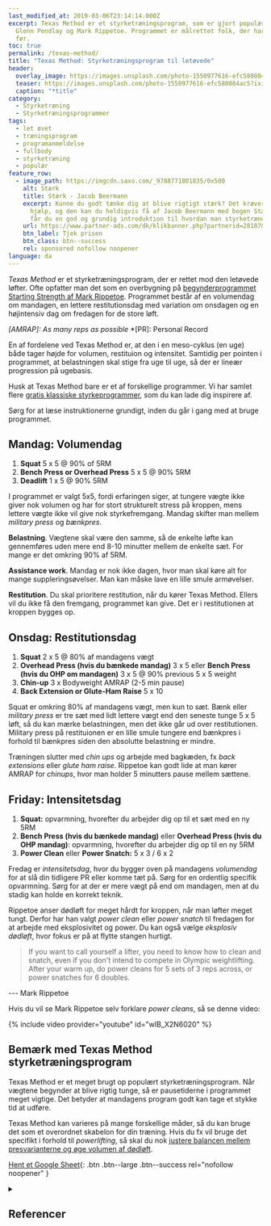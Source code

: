 ```yaml
---
last_modified_at: 2019-03-06T23:14:14.000Z
excerpt: Texas Method er et styrketræningsprogram, som er gjort populært af
  Glenn Pendlay og Mark Rippetoe. Programmet er målrettet folk, der har løftet
  før.
toc: true
permalink: /texas-method/
title: "Texas Method: Styrketræningsprogram til letøvede"
header:
  overlay_image: https://images.unsplash.com/photo-1550977616-efc580084ac5?ixid=MnwxMjA3fDB8MHxwaG90by1wYWdlfHx8fGVufDB8fHx8&ixlib=rb-1.2.1&auto=format&fit=crop&h=630&w=1200&q=60
  teaser: https://images.unsplash.com/photo-1550977616-efc580084ac5?ixid=MnwxMjA3fDB8MHxwaG90by1wYWdlfHx8fGVufDB8fHx8&ixlib=rb-1.2.1&auto=format&fit=crop&h=300&w=400&q=10
  caption: "*title"
category:
  - Styrketræning
  - Styrketræningsprogrammer
tags:
  - let øvet
  - træningsprogram
  - programanmeldelse
  - fullbody
  - styrketræning
  - populær
feature_row:
  - image_path: https://imgcdn.saxo.com/_9788771801835/0x500
    alt: Stærk
    title: Stærk - Jacob Beermann
    excerpt: Kunne du godt tænke dig at blive rigtigt stærk? Det kræver den rette
      hjælp, og den kan du heldigvis få af Jacob Beermann med bogen Stærk. Her
      får du en god og grundig introduktion til hvordan man styrketræner bedst.
    url: https://www.partner-ads.com/dk/klikbanner.php?partnerid=28187&bannerid=43264&htmlurl=https://www.saxo.com/dk/staerk_jacob-beermann_haeftet_9788771801835
    btn_label: Tjek prisen
    btn_class: btn--success
    rel: sponsored nofollow noopener
language: da
---
```


*Texas Method* er et styrketræningsprogram, der er rettet mod den letøvede løfter. Ofte opfatter man det som en overbygning på [begynderprogrammet Starting Strength af Mark Rippetoe](/starting-strength-styrketraeningsprogram/). Programmet består af en volumendag om mandagen, en lettere restitutionsdag med variation om onsdagen og en højintensiv dag om fredagen for de store løft.

*[AMRAP]: As many reps as possible*
*[PR]: Personal Record

En af fordelene ved Texas Method er, at den i en meso-cyklus (en uge) både tager højde for volumen, restituion og intensitet. Samtidig per pointen i programmet, at belastningen skal stige fra uge til uge, så der er lineær progression på ugebasis.

Husk at Texas Method bare er et af forskellige programmer. Vi har samlet flere [gratis klassiske styrkeprogrammer](/styrketraeningsprogrammer/), som du kan lade dig inspirere af.

Sørg for at læse instruktionerne grundigt, inden du går i gang med at bruge programmet.

## Mandag: Volumendag

1. **Squat** 5 x 5 @ 90% of 5RM
2. **Bench Press or Overhead Press** 5 x 5 @ 90% 5RM
3. **Deadlift** 1 x 5 @ 90% 5RM

I programmet er valgt 5x5, fordi erfaringen siger, at tungere vægte ikke giver nok volumen og har for stort strukturelt stress på kroppen, mens lettere vægte ikke vil give nok styrkefremgang. Mandag skifter man mellem *military press* og *bænkpres*.

**Belastning**. Vægtene skal være den samme, så de enkelte løfte kan gennemføres uden mere end 8-10 minutter mellem de enkelte sæt. For mange er det omkring 90% af 5RM.

**Assistance work**. Mandag er nok ikke dagen, hvor man skal køre alt for mange suppleringsøvelser. Man kan måske lave en lille smule armøvelser.

**Restitution**. Du skal prioritere restitution, når du kører Texas Method. Ellers vil du ikke få den fremgang, programmet kan give. Det er i restitutionen at kroppen bygges op.

## Onsdag: Restitutionsdag

1. **Squat** 2 x 5 @ 80% af mandagens vægt
2. **Overhead Press (hvis du bænkede mandag)** 3 x 5 eller **Bench Press (hvis du OHP om mandagen)** 3 x 5 @ 90% previous 5 x 5 weight
3. **Chin-up** 3 x Bodyweight AMRAP (2-5 min pause)
4. **Back Extension or Glute-Ham Raise** 5 x 10

Squat er omkring 80% af mandagens vægt, men kun to sæt. Bænk eller *military press* er tre sæt med lidt lettere vægt end den seneste tunge 5 x 5 løft, så du kan mærke belastningen, men det ikke går ud over restitutionen. Military press på restituionen er en lille smule tungere end bænkpres i forhold til bænkpres siden den absolutte belastning er mindre.

Træningen slutter med *chin ups* og arbejde med bagkæden, fx *back extensions* eller *glute ham raise*. Rippetoe kan godt lide at man kører AMRAP for *chinups*, hvor man holder 5 minutters pause mellem sættene.

## Friday: Intensitetsdag

1. **Squat:** opvarmning, hvorefter du arbejder dig op til et sæt med en ny 5RM
2. **Bench Press (hvis du bænkede mandag)** eller **Overhead Press (hvis du OHP mandag)**: opvarmning, hvorefter du arbejder dig op til en ny 5RM
3. **Power Clean** eller **Power Snatch:** 5 x 3 / 6 x 2

Fredag er *intensitetsdag*, hvor du bygger oven på mandagens *volumendag* for at slå din tidligere PR eller komme tæt på. Sørg for en ordentlig specifik opvarmning. Sørg for at der er mere vægt på end om mandagen, men at du stadig kan holde en korrekt teknik.

Rippetoe anser dødløft for meget hårdt for kroppen, når man løfter meget tungt. Derfor har han valgt *power clean* eller *power snatch* til fredagen for at arbejde med eksplosivitet og power. Du kan også vælge _eksplosiv dødløft_, hvor fokus er på at flytte stangen hurtigt.

> If you want to call yourself a lifter, you need to know how to clean and snatch, even if you don't intend to compete in Olympic weightlifting. After your warm up, do power cleans for 5 sets of 3 reps across, or power snatches for 6 doubles.

--- Mark Rippetoe

Hvis du vil se Mark Rippetoe selv forklare *power cleans*, så se denne video:

{% include video provider="youtube" id="wIB_X2N6020" %}

## Bemærk med Texas Method styrketræningsprogram

Texas Method er et meget brugt op populært styrketræningsprogram. Når vægtene begynder at blive rigtig tunge, så er pausetiderne i programmet meget vigtige. Det betyder at mandagens program godt kan tage et stykke tid at udføre.

Texas Method kan varieres på mange forskellige måder, så du kan bruge det som et overordnet skabelon for din træning. Hvis du fx vil bruge det specifikt i forhold til *powerlifting*, så skal du nok [justere balancen mellem presvarianterne og øge volumen af dødløft](https://www.powerliftingtowin.com/texas-method/).

[<i class='fas fa-file-excel'></i> Hent et Google Sheet](https://docs.google.com/spreadsheets/d/1otHqC33cBT2TB9RIRrXXyRLqZ3BN1-RZkIhtQPEe7DQ/copy#gid=0){: .btn .btn--large .btn--success rel="nofollow noopener" }

<details markdown="1" class="references">
  <summary><h2 id="references">Referencer</h2></summary>

* [Texas Method](https://www.t-nation.com/training/texas-method)
* [Why The Texas Method May Be The Best Intermediate Program](https://www.powerliftingtowin.com/texas-method/)

{% include feature_row type="left" %}
</details>